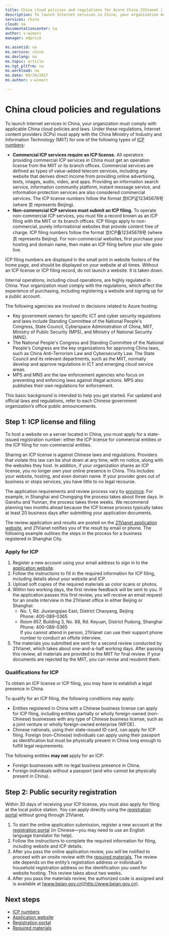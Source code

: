 ```yaml
---
title: China cloud policies and regulations for Azure China 21Vianet | Microsoft Docs
description: To launch Internet services in China, your organization must comply with applicable China cloud policies and laws. Learn about the various regulations that Internet content providers (ICPs) must apply for with the China Ministry of Industry and Information Technology (MIIT).
services: china
cloud: na
documentationcenter: na
author: v-wimarc
manager: edprice

ms.assetid: na
ms.service: china
ms.devlang: na
ms.topic: article
ms.tgt_pltfrm: na
ms.workload: na
ms.date: 09/29/2017
ms.author: v-wimarc

---
```

# China cloud policies and regulations
To launch Internet services in China, your organization must comply with applicable China cloud policies and laws. Under these regulations, Internet content providers (ICPs) must apply with the China Ministry of Industry and Information Technology (MIIT) for one of the following types of  [ICP numbers](https://en.wikipedia.org/wiki/ICP_license):
- **Commercial ICP services require an ICP license.** All operators providing commercial ICP services in China must get an operation license from the MIIT or its branch offices. Commercial services are defined as types of value-added telecom services, including any website that derives direct income from providing online advertising, texts, images, audio, video, and apps. Providing an information search service, information community platform, instant message service, and information protection services are also considered commercial services. The ICP license numbers follow the format 京ICP证12345678号 (where 京 represents Beijing).
- **Non-commercial ICP services must submit an ICP filing.** To operate non-commercial ICP services, you must file a record known as an ICP filing with the MIIT or its branch offices. ICP filings apply to non-commercial, purely informational websites that provide content free of charge. ICP filing numbers follow the format 京ICP备12345678号 (where 京 represents Beijing). For non-commercial websites, first purchase your hosting and domain name, then make an ICP filing before your site goes live.

ICP filing numbers are displayed in the small print in website footers of the home page, and should be displayed on your website at all times. Without an ICP license or ICP filing record, do not launch a website. It is taken down.

Internal operations, including cloud operations, are highly regulated in China. Your organization must comply with the regulations, which affect the experience of purchasing, including registering a website and signing up for a public account. 

The following agencies are involved in decisions related to Azure hosting:
- Key government owners for specific ICT and cyber security regulations and laws include Standing Committee of the National People's Congress, State Council, Cyberspace Administration of China, MIIT, Ministry of Public Security (MPS), and Ministry of National Security (MNS).
- The National People's Congress and Standing Committee of the National People's Congress are the key organizations for approving China laws, such as China Anti-Terrorism Law and Cybersecurity Law. The State Council and its relevant departments, such as the MIIT, normally develop and approve regulations in ICT and emerging cloud service areas.
- MPS and MNS are the law enforcement agencies who focus on preventing and enforcing laws against illegal actions. MPS also publishes their own regulations for enforcement. 

This basic background is intended to help you get started. For updated and official laws and regulations, refer to each Chinese government organization’s office public announcements. 

## Step 1: ICP license and filing
To host a website on a server located in China, you must apply for a state-issued registration number: either the ICP license for commercial entities or the ICP filing for non-commercial entities.

Sharing an ICP license is against Chinese laws and regulations. Providers that violate this law can be shut down at any time, with no notice, along with the websites they host. In addition, if your organization shares an ICP license, you no longer own your online presence in China. This includes your website, hosting, and even domain name. If your provider goes out of business or stops services, you have little to no legal recourse.

The application requirements and review process vary by [province](https://wacndevelop.blob.core.chinacloudapi.cn/marketing-resource/documents/special-request.pdf). For example, in Shanghai and Chongqing the process takes about three days. In Ganshu and Yunnan, the process takes three weeks. We recommend planning two months ahead because the ICP license process typically takes at least 20 business days after submitting your application documents.

The review application and results are posted on the [21Vianet application website](https://icp.cloud.21vianet.com/), and 21Vianet notifies you of the result by email or phone. The following example outlines the steps in the process for a business registered in Shanghai City.

### Apply for ICP
1.	Register a new account using your email address to sign in to the [application website](https://icp.cloud.21vianet.com/). 
2.	Follow the instructions to fill in the required information for ICP filing, including details about your website and ICP.
3.	Upload soft copies of the required materials as color scans or photos.
4.	Within two working days, the first review feedback will be sent to you. If the application passes this first review, you will receive an email request for an onsite interview in the 21Vianet office in either Beijing or Shanghai:
    - No. 1, Rd. Jiuxiangqiao East, District Chaoyang, Beijing<br>
    Phone: 400-089-0365
    - Room 657, Building 3, No. 88, Rd. Keyuan, District Pudong, Shanghai<br>
    Phone: 400-089-0365 <br>
    If you cannot attend in person, 21Vianet can use their support phone number to conduct an offsite interview.
5.	The materials you submitted are sent for a second review conducted by 21Vianet, which takes about one-and-a-half working days. After passing this review, all materials are provided to the MIIT for final review. If your documents are rejected by the MIIT, you can revise and resubmit them.

### Qualifications for ICP
To obtain an ICP license or ICP filing, you may have to establish a legal presence in China.
 
To qualify for an ICP filing, the following conditions may apply:
- Entities registered in China with a Chinese business license can apply for ICP filing, including entities partially or wholly foreign-owned (non-Chinese) businesses with any type of Chinese business license, such as a joint venture or wholly foreign-owned enterprise (WFOE). 
- Chinese nationals, using their state-issued ID card, can apply for ICP filing. Foreign (non-Chinese) individuals can apply using their passport as identification but must be physically present in China long enough to fulfill legal requirements.

The following entities **may not** apply for an ICP:
- Foreign businesses with no legal business presence in China.
- Foreign individuals without a passport (and who cannot be physically present in China).

## Step 2: Public security registration
Within 30 days of receiving your ICP license, you must also apply for filing at the local police station. You can apply directly using the [registration portal](http://www.beian.gov.cn/portal/index) without going through 21Vianet.
1. To start the online application submission, register a new account at the [registration portal](http://www.beian.gov.cn/portal/index) (in Chinese—you may need to use an English language translator for help).
2. Follow the instructions to complete the required information for filing, including website and ICP details. 
3. After you pass the online application review, you will be notified to proceed with an onsite review with the [required materials](https://www.azure.cn/support/announcement/public-security-registration/process/). The review site depends on the entity’s registration address or individual’s household registration address on the identification you used for website hosting. This review takes about two weeks.
4. After you pass the materials review, the authorized code is assigned and is available at [www.beian.gov.cn](http://www.beian.gov.cn).

## Next steps
- [ICP numbers](https://en.wikipedia.org/wiki/ICP_license)
- [Application website](https://icp.cloud.21vianet.com/)
- [Registration portal](http://www.beian.gov.cn/portal/index)
- [Required materials](https://www.azure.cn/support/announcement/public-security-registration/process/)


